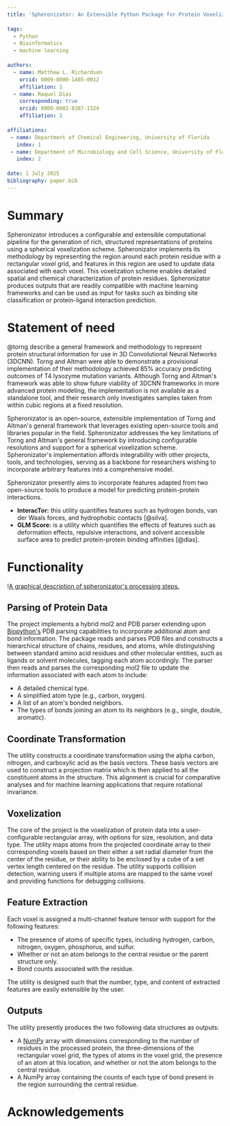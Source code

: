 ```yaml
---
title: 'Spheronizator: An Extensible Python Package for Protein Voxelization and Feature Extraction'

tags:
  - Python
  - Bioinformatics
  - machine learning
  
authors:
  - name: Matthew L. Richardson
    orcid: 0009-0000-1485-0012
    affiliation: 1
  - name: Raquel Dias
  	corresponding: true
    orcid: 0000-0002-8387-1324
    affiliation: 2

affiliations:
 - name: Department of Chemical Engineering, University of Florida
   index: 1
 - name: Department of Microbiology and Cell Science, University of Florida
   index: 2
   
date: 1 July 2025
bibliography: paper.bib
---
```

# Summary
Spheronizator introduces a configurable and extensible computational pipeline for the generation of rich, structured representations of proteins using a spherical voxelization scheme. Spheronizator implements its methodology by representing the region around each protein residue with a rectangular voxel grid, and features in this region are used to update data associated with each voxel. This voxelization scheme enables detailed spatial and chemical characterization of protein residues. Spheronizator produces outputs that are readily compatible with machine learning frameworks and can be used as input for tasks such as binding site classification or protein-ligand interaction prediction.

# Statement of need
@torng describe a general framework and methodology to represent protein structural information for use in 3D Convolutional Neural Networks (3DCNN). Torng and Altman were able to demonstrate a provisional implementation of their methodology achieved 85% accuracy predicting outcomes of T4 lysozyme mutation variants. Although Torng and Altman's framework was able to show future viability of 3DCNN frameworks in more advanced protein modeling, the implementation is not available as a standalone tool, and their research only investigates samples taken from within cubic regions at a fixed resolution.

Spheronizator is an open-source, extensible implementation of Torng and Altman's general framework that leverages existing open-source tools and libraries popular in the field. Spheronizator addresses the key limitations of Torng and Altman's general framework by introducing configurable resolutions and support for a spherical voxelization scheme. Spheronizator's implementation affords integrability with other projects, tools, and technologies, serving as a backbone for researchers wishing to incorporate arbitrary features into a comprehensive model.

Spheronizator presently aims to incorporate features adapted from two open-source tools to produce a model for predicting protein-protein interactions.

- **InteracTor:** this utility quantifies features such as hydrogen bonds, van der Waals forces, and hydrophobic contacts [@silva].
- **GLM Score:** is a utility which quantifies the effects of features such as deformation effects, repulsive interactions, and solvent accessible surface area to predict protein-protein binding affinities [@dias].

# Functionality

\![A graphical description of spheronizator's processing steps.](figure.png)

## Parsing of Protein Data ##
The project implements a hybrid mol2 and PDB parser extending upon [Biopython's](https://biopython.org/) PDB parsing capabilities to incorporate additional atom and bond information. The package reads and parses PDB files and constructs a hierarchical structure of chains, residues, and atoms, while distinguishing between standard amino acid residues and other molecular entities, such as ligands or solvent molecules, tagging each atom accordingly. The parser then reads and parses the corresponding mol2 file to update the information associated with each atom to include:

- A detailed chemical type.
- A simplified atom type (e.g., carbon, oxygen).
- A list of an atom's bonded neighbors.
- The types of bonds joining an atom to its neighbors (e.g., single, double, aromatic).

## Coordinate Transformation ##
The utility constructs a coordinate transformation using the alpha carbon, nitrogen, and carboxylic acid as the basis vectors. These basis vectors are used to construct a projection matrix which is then applied to all the constituent atoms in the structure. This alignment is crucial for comparative analyses and for machine learning applications that require rotational invariance.

## Voxelization ##
The core of the project is the voxelization of protein data into a user-configurable rectangular array, with options for size, resolution, and data type. The utility maps atoms from the projected coordinate array to their corresponding voxels based on their either a set radial diameter from the center of the residue, or their ability to be enclosed by a cube of a set vertex length centered on the residue. The utility supports collision detection, warning users if multiple atoms are mapped to the same voxel and providing functions for debugging collisions.

## Feature Extraction ##
Each voxel is assigned a multi-channel feature tensor with support for the following features:

- The presence of atoms of specific types, including hydrogen, carbon, nitrogen, oxygen, phosphorus, and sulfur.
- Whether or not an atom belongs to the central residue or the parent structure only.
- Bond counts associated with the residue.

The utility is designed such that the number, type, and content of extracted features are easily extensible by the user.

## Outputs ##
The utility presently produces the two following data structures as outputs:

- A [NumPy](https://numpy.org/) array with dimensions corresponding to the number of residues in the processed protein, the three-dimensions of the rectangular voxel grid, the types of atoms in the voxel grid, the presence of an atom at this location, and whether or not the atom belongs to the central residue.
- A NumPy array containing the counts of each type of bond present in the region surrounding the central residue.

# Acknowledgements #
